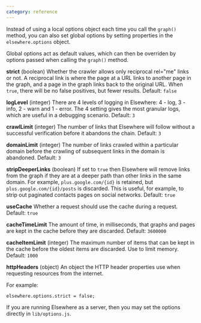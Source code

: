 ```yaml
---
category: reference
---
```


Instead of using a local options object each time you call the `graph()` method, you can also set global options by setting properties in the `elsewhere.options` object.

Global options act as default values, which can then be overriden by options passed when calling the `graph()` method.

**strict** (boolean)  Whether the crawler allows only reciprocal rel="me" links or not. A reciprocal link is where the page at a URL links to another page in the graph, and a page in the graph links back to the original URL. When `true`, there will be no false positives, but fewer results. Default: `false`

**logLevel** (integer) There are 4 levels of logging in Elsewhere: 4 - log, 3 - info, 2 - warn and 1 -  error. The 4 setting gives the most granular logs, which are useful in a debugging scenario. Default: `3` 

**crawlLimit** (integer) The number of links that Elsewhere will follow without a successful verification before it abandons the chain. Default: `3`

**domainLimit** (integer) The number of links crawled within a particular domain before the crawling of subsequent links in the domain is abandoned. Default: `3`

**stripDeeperLinks** (boolean) If set to `true` then Elsewhere will remove links from the graph if they are at a deeper path than other links in the same domain. For example, `plus.google.com/{id}` is retained, but `plus.google.com/{id}/posts` is discarded. This is useful, for example, to strip out paginated contacts pages on social networks. Default: `true`

**useCache** Whether a request should use the cache during a request. Default: `true` 

**cacheTimeLimit** The amount of time, in milliseconds, that graphs and pages are kept in the cache before they are discarded. Default: `3600000`

**cacheItemLimit** (integer) The maximum number of items that can be kept in the cache before the oldest items are discarded. Use to limit memory. Default: `1000`

**httpHeaders** (object) An object the HTTP header properties use when requesting resources from the internet.

For example:
    
    elsewhere.options.strict = false;

If you are running Elsewhere as a server, then you may set the options directly in `lib/options.js`. 
